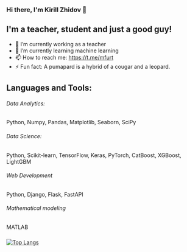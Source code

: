 ### Hi there, I'm Kirill Zhidov 👋


## I'm a teacher, student and just a good guy!
- 🔭 I’m currently working as a teacher
- 🌱 I’m currently learning machine learning
- 📫 How to reach me: https://t.me/mfurt
- ⚡ Fun fact: A pumapard is a hybrid of a cougar and a leopard.

## Languages and Tools:
###### Data Analytics: 
Python, Numpy, Pandas, Matplotlib, Seaborn, SciPy

###### Data Science: 
Python, Scikit-learn, TensorFlow, Keras, PyTorch, CatBoost, XGBoost, LightGBM

###### Web Development
Python, Django, Flask, FastAPI

###### Mathematical modeling
MATLAB


###


[![Top Langs](https://github-readme-stats.vercel.app/api/top-langs/?username=mfurt&layout=compact)](https://github.com/mfurt/github-readme-stats)

